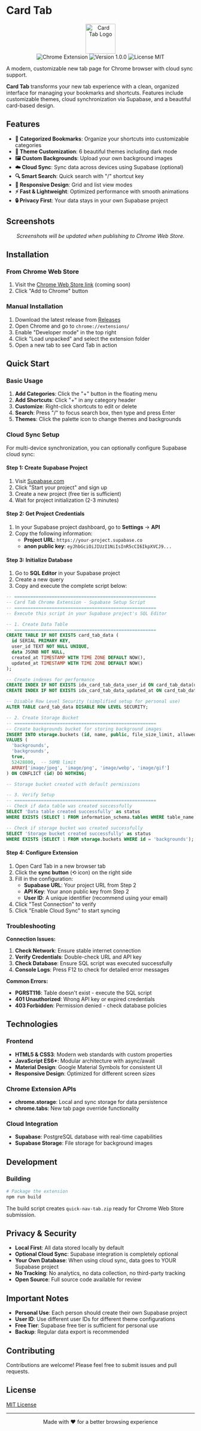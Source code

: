 # Card Tab

<div align="center">
  <img src="icons/icon128.png" alt="Card Tab Logo" width="80">
  <br>
  <img src="https://img.shields.io/badge/Chrome-Extension-green" alt="Chrome Extension">
  <img src="https://img.shields.io/badge/Version-1.0.0-blue" alt="Version 1.0.0">
  <img src="https://img.shields.io/badge/License-MIT-yellow" alt="License MIT">
</div>

A modern, customizable new tab page for Chrome browser with cloud sync support.

**Card Tab** transforms your new tab experience with a clean, organized interface for managing your bookmarks and shortcuts. Features include customizable themes, cloud synchronization via Supabase, and a beautiful card-based design.

## Features

- **📁 Categorized Bookmarks**: Organize your shortcuts into customizable categories
- **🎨 Theme Customization**: 6 beautiful themes including dark mode
- **🖼️ Custom Backgrounds**: Upload your own background images
- **☁️ Cloud Sync**: Sync data across devices using Supabase (optional)
- **🔍 Smart Search**: Quick search with "/" shortcut key
- **📱 Responsive Design**: Grid and list view modes
- **⚡ Fast & Lightweight**: Optimized performance with smooth animations
- **🔒 Privacy First**: Your data stays in your own Supabase project

## Screenshots

<div align="center">
  <p><i>Screenshots will be updated when publishing to Chrome Web Store.</i></p>
</div>

## Installation

### From Chrome Web Store

1. Visit the [Chrome Web Store link](#) (coming soon)
2. Click "Add to Chrome" button

### Manual Installation

1. Download the latest release from [Releases](../../releases)
2. Open Chrome and go to `chrome://extensions/`
3. Enable "Developer mode" in the top right
4. Click "Load unpacked" and select the extension folder
5. Open a new tab to see Card Tab in action

## Quick Start

### Basic Usage

1. **Add Categories**: Click the "+" button in the floating menu
2. **Add Shortcuts**: Click "+" in any category header
3. **Customize**: Right-click shortcuts to edit or delete
4. **Search**: Press "/" to focus search box, then type and press Enter
5. **Themes**: Click the palette icon to change themes and backgrounds

### Cloud Sync Setup

For multi-device synchronization, you can optionally configure Supabase cloud sync:

#### Step 1: Create Supabase Project

1. Visit [Supabase.com](https://supabase.com)
2. Click "Start your project" and sign up
3. Create a new project (free tier is sufficient)
4. Wait for project initialization (2-3 minutes)

#### Step 2: Get Project Credentials

1. In your Supabase project dashboard, go to **Settings** → **API**
2. Copy the following information:
   - **Project URL**: `https://your-project.supabase.co`
   - **anon public key**: `eyJhbGciOiJIUzI1NiIsInR5cCI6IkpXVCJ9...`

#### Step 3: Initialize Database

1. Go to **SQL Editor** in your Supabase project
2. Create a new query
3. Copy and execute the complete script below:

```sql
-- =====================================================
-- Card Tab Chrome Extension - Supabase Setup Script
-- =====================================================
-- Execute this script in your Supabase project's SQL Editor

-- 1. Create Data Table
-- =====================================================
CREATE TABLE IF NOT EXISTS card_tab_data (
  id SERIAL PRIMARY KEY,
  user_id TEXT NOT NULL UNIQUE,
  data JSONB NOT NULL,
  created_at TIMESTAMP WITH TIME ZONE DEFAULT NOW(),
  updated_at TIMESTAMP WITH TIME ZONE DEFAULT NOW()
);

-- Create indexes for performance
CREATE INDEX IF NOT EXISTS idx_card_tab_data_user_id ON card_tab_data(user_id);
CREATE INDEX IF NOT EXISTS idx_card_tab_data_updated_at ON card_tab_data(updated_at);

-- Disable Row Level Security (simplified setup for personal use)
ALTER TABLE card_tab_data DISABLE ROW LEVEL SECURITY;

-- 2. Create Storage Bucket
-- =====================================================
-- Create backgrounds bucket for storing background images
INSERT INTO storage.buckets (id, name, public, file_size_limit, allowed_mime_types)
VALUES (
  'backgrounds',
  'backgrounds',
  true,
  52428800,  -- 50MB limit
  ARRAY['image/jpeg', 'image/png', 'image/webp', 'image/gif']
) ON CONFLICT (id) DO NOTHING;

-- Storage bucket created with default permissions

-- 3. Verify Setup
-- =====================================================
-- Check if data table was created successfully
SELECT 'Data table created successfully' as status
WHERE EXISTS (SELECT 1 FROM information_schema.tables WHERE table_name = 'card_tab_data');

-- Check if storage bucket was created successfully
SELECT 'Storage bucket created successfully' as status
WHERE EXISTS (SELECT 1 FROM storage.buckets WHERE id = 'backgrounds');
```

#### Step 4: Configure Extension

1. Open Card Tab in a new browser tab
2. Click the **sync button** (⟲ icon) on the right side
3. Fill in the configuration:
   - **Supabase URL**: Your project URL from Step 2
   - **API Key**: Your anon public key from Step 2
   - **User ID**: A unique identifier (recommend using your email)
4. Click "Test Connection" to verify
5. Click "Enable Cloud Sync" to start syncing

### Troubleshooting

**Connection Issues:**
1. **Check Network**: Ensure stable internet connection
2. **Verify Credentials**: Double-check URL and API key
3. **Check Database**: Ensure SQL script was executed successfully
4. **Console Logs**: Press F12 to check for detailed error messages

**Common Errors:**
- **PGRST116**: Table doesn't exist - execute the SQL script
- **401 Unauthorized**: Wrong API key or expired credentials
- **403 Forbidden**: Permission denied - check database policies

## Technologies

### Frontend
- **HTML5 & CSS3**: Modern web standards with custom properties
- **JavaScript ES6+**: Modular architecture with async/await
- **Material Design**: Google Material Symbols for consistent UI
- **Responsive Design**: Optimized for different screen sizes

### Chrome Extension APIs
- **chrome.storage**: Local and sync storage for data persistence
- **chrome.tabs**: New tab page override functionality

### Cloud Integration
- **Supabase**: PostgreSQL database with real-time capabilities
- **Supabase Storage**: File storage for background images

## Development

### Building

```bash
# Package the extension
npm run build
```

The build script creates `quick-nav-tab.zip` ready for Chrome Web Store submission.

## Privacy & Security

- **Local First**: All data stored locally by default
- **Optional Cloud Sync**: Supabase integration is completely optional
- **Your Own Database**: When using cloud sync, data goes to YOUR Supabase project
- **No Tracking**: No analytics, no data collection, no third-party tracking
- **Open Source**: Full source code available for review

## Important Notes

- **Personal Use**: Each person should create their own Supabase project
- **User ID**: Use different user IDs for different theme configurations
- **Free Tier**: Supabase free tier is sufficient for personal use
- **Backup**: Regular data export is recommended

## Contributing

Contributions are welcome! Please feel free to submit issues and pull requests.

## License

[MIT License](LICENSE)

---

<div align="center">
  <p>Made with ❤️ for a better browsing experience</p>
</div>
